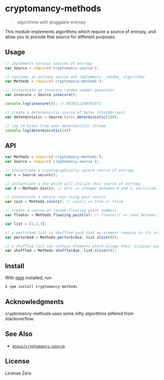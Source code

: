 # cryptomancy-methods

> algorithms with pluggable entropy

This module implements algorithms which require a source of entropy, and allow you to provide that source for different purposes.

## Usage

```js
// implements various sources of entropy
var Source = require('cryptomancy-source');

// consumes an entropy source and implements _random_ algorithms
var Methods = require('cryptomancy-methods');

// instantiate an insecure random number generator
var insecure = Source.insecure();

console.log(insecure()); // 8938312248563971

// create a deterministic source of bytes (Uint8Arrays)
var deterministic = Source.bytes.deterministic(100);

// log 24 bytes from your deterministic stream
console.log(deterministic(24))
```

## API

```js
var Methods = require('cryptomancy-methods');
var Source = require('cryptomancy-source');

// instantiate a cryptographically secure source of entropy
var s = Source.secure();

// instantiate a die which will utilize this source of entropy
var d = Methods.die(s); // d(n) => integer between 0 and n, exclusive

// instantiate a secure coin using your source
var coin = Methods.coin(s); // coin() => true or false

// create a source of random floating point numbers
var floater = Methods.floating_point(s); // floater() => rand between zero and one

var list = [1,2,3];

// a perturbed list is shuffled such that no element remains in its original position
var perturbed = Methods.perturb(die, list.slice(0));

// a shuffled list can contain elements which occupy their original position
var shuffled = Methods.shuffle(die, list.slice(0));
```

## Install

With [npm](https://npmjs.org/) installed, run

```
$ npm install cryptomancy-methods
```

## Acknowledgments

cryptomancy-methods uses some nifty algorithms pilfered from stackoverflow.

## See Also

- [`ansuz/cryptomancy-source`](https://www.npmjs.com/package/cryptomancy-source)

## License

License Zero

